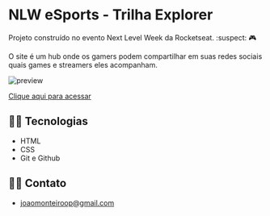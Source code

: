 # NLW eSports - Trilha Explorer

Projeto construído no evento Next Level Week da Rocketseat. :suspect: :video_game:

O site é um hub onde os gamers podem compartilhar em suas redes sociais quais games e streamers eles acompanham. 

![preview](.github/preview.jpeg)

[Clique aqui para acessar](https://joaomonteirosn.github.io/nlw-esports-explorer/)

## 🐱‍💻 Tecnologias

- HTML
- CSS
- Git e Github

## 🐱‍👓 Contato

- joaomonteiroop@gmail.com